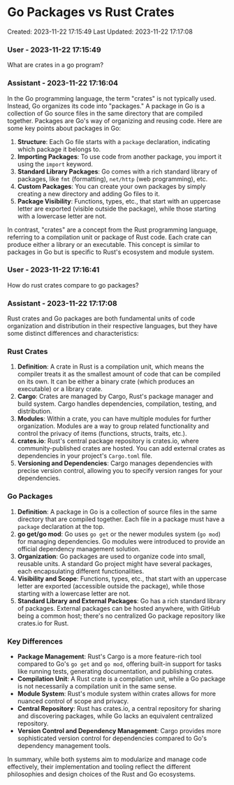 # Go Packages vs Rust Crates

Created: 2023-11-22 17:15:49
Last Updated: 2023-11-22 17:17:08

### User - 2023-11-22 17:15:49

What are crates in a go program?

### Assistant - 2023-11-22 17:16:04

In the Go programming language, the term "crates" is not typically used. Instead, Go organizes its code into "packages." A package in Go is a collection of Go source files in the same directory that are compiled together. Packages are Go's way of organizing and reusing code. Here are some key points about packages in Go:

1. **Structure**: Each Go file starts with a `package` declaration, indicating which package it belongs to.
2. **Importing Packages**: To use code from another package, you import it using the `import` keyword.
3. **Standard Library Packages**: Go comes with a rich standard library of packages, like `fmt` (formatting), `net/http` (web programming), etc.
4. **Custom Packages**: You can create your own packages by simply creating a new directory and adding Go files to it.
5. **Package Visibility**: Functions, types, etc., that start with an uppercase letter are exported (visible outside the package), while those starting with a lowercase letter are not.

In contrast, "crates" are a concept from the Rust programming language, referring to a compilation unit or package of Rust code. Each crate can produce either a library or an executable. This concept is similar to packages in Go but is specific to Rust's ecosystem and module system.

### User - 2023-11-22 17:16:41

How do rust crates compare to go packages?

### Assistant - 2023-11-22 17:17:08

Rust crates and Go packages are both fundamental units of code organization and distribution in their respective languages, but they have some distinct differences and characteristics:

### Rust Crates
1. **Definition**: A crate in Rust is a compilation unit, which means the compiler treats it as the smallest amount of code that can be compiled on its own. It can be either a binary crate (which produces an executable) or a library crate.
2. **Cargo**: Crates are managed by Cargo, Rust's package manager and build system. Cargo handles dependencies, compilation, testing, and distribution.
3. **Modules**: Within a crate, you can have multiple modules for further organization. Modules are a way to group related functionality and control the privacy of items (functions, structs, traits, etc.).
4. **crates.io**: Rust's central package repository is crates.io, where community-published crates are hosted. You can add external crates as dependencies in your project's `Cargo.toml` file.
5. **Versioning and Dependencies**: Cargo manages dependencies with precise version control, allowing you to specify version ranges for your dependencies.

### Go Packages
1. **Definition**: A package in Go is a collection of source files in the same directory that are compiled together. Each file in a package must have a `package` declaration at the top.
2. **go get/go mod**: Go uses `go get` or the newer modules system (`go mod`) for managing dependencies. Go modules were introduced to provide an official dependency management solution.
3. **Organization**: Go packages are used to organize code into small, reusable units. A standard Go project might have several packages, each encapsulating different functionalities.
4. **Visibility and Scope**: Functions, types, etc., that start with an uppercase letter are exported (accessible outside the package), while those starting with a lowercase letter are not.
5. **Standard Library and External Packages**: Go has a rich standard library of packages. External packages can be hosted anywhere, with GitHub being a common host; there's no centralized Go package repository like crates.io for Rust.

### Key Differences
- **Package Management**: Rust's Cargo is a more feature-rich tool compared to Go's `go get` and `go mod`, offering built-in support for tasks like running tests, generating documentation, and publishing crates.
- **Compilation Unit**: A Rust crate is a compilation unit, while a Go package is not necessarily a compilation unit in the same sense.
- **Module System**: Rust's module system within crates allows for more nuanced control of scope and privacy.
- **Central Repository**: Rust has crates.io, a central repository for sharing and discovering packages, while Go lacks an equivalent centralized repository.
- **Version Control and Dependency Management**: Cargo provides more sophisticated version control for dependencies compared to Go's dependency management tools.

In summary, while both systems aim to modularize and manage code effectively, their implementation and tooling reflect the different philosophies and design choices of the Rust and Go ecosystems.

